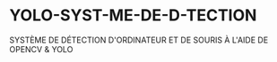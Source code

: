 # YOLO-SYST-ME-DE-D-TECTION
SYSTÈME DE DÉTECTION D'ORDINATEUR ET DE SOURIS À L'AIDE DE OPENCV &amp; YOLO
